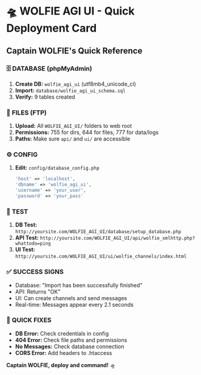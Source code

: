 # 🛸 WOLFIE AGI UI - Quick Deployment Card

## Captain WOLFIE's Quick Reference

### 🗄️ DATABASE (phpMyAdmin)
1. **Create DB:** `wolfie_agi_ui` (utf8mb4_unicode_ci)
2. **Import:** `database/wolfie_agi_ui_schema.sql`
3. **Verify:** 9 tables created

### 📁 FILES (FTP)
1. **Upload:** All `WOLFIE_AGI_UI/` folders to web root
2. **Permissions:** 755 for dirs, 644 for files, 777 for data/logs
3. **Paths:** Make sure `api/` and `ui/` are accessible

### ⚙️ CONFIG
1. **Edit:** `config/database_config.php`
   ```php
   'host' => 'localhost',
   'dbname' => 'wolfie_agi_ui',
   'username' => 'your_user',
   'password' => 'your_pass'
   ```

### 🧪 TEST
1. **DB Test:** `http://yoursite.com/WOLFIE_AGI_UI/database/setup_database.php`
2. **API Test:** `http://yoursite.com/WOLFIE_AGI_UI/api/wolfie_xmlhttp.php?whattodo=ping`
3. **UI Test:** `http://yoursite.com/WOLFIE_AGI_UI/ui/wolfie_channels/index.html`

### ✅ SUCCESS SIGNS
- Database: "Import has been successfully finished"
- API: Returns "OK"
- UI: Can create channels and send messages
- Real-time: Messages appear every 2.1 seconds

### 🚨 QUICK FIXES
- **DB Error:** Check credentials in config
- **404 Error:** Check file paths and permissions
- **No Messages:** Check database connection
- **CORS Error:** Add headers to .htaccess

**Captain WOLFIE, deploy and command!** 🛸
